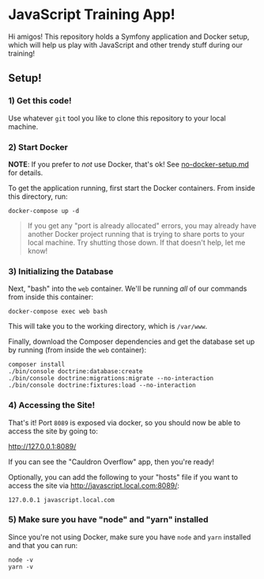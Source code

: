 # JavaScript Training App!

Hi amigos! This repository holds a Symfony application
and Docker setup, which will help us play with JavaScript
and other trendy stuff during our training!

## Setup!

### 1) Get this code!

Use whatever `git` tool you like to clone this repository to your
local machine.

### 2) Start Docker

**NOTE**: If you prefer to *not* use Docker, that's ok! See
[no-docker-setup.md](no-docker-setup.md) for details.

To get the application running, first start the Docker containers. From
inside this directory, run:

```
docker-compose up -d
```

> If you get any "port is already allocated" errors, you may already
> have another Docker project running that is trying to share ports
> to your local machine. Try shutting those down. If that doesn't help,
> let me know!

### 3) Initializing the Database

Next, "bash" into the `web` container. We'll be running *all* of our
commands from inside this container:

```
docker-compose exec web bash
```

This will take you to the working directory, which is `/var/www`.

Finally, download the Composer dependencies and get the database
set up by running (from inside the `web` container):

```
composer install
./bin/console doctrine:database:create
./bin/console doctrine:migrations:migrate --no-interaction
./bin/console doctrine:fixtures:load --no-interaction
```

### 4) Accessing the Site!

That's it! Port `8089` is exposed via docker, so you should now be able
to access the site by going to:

http://127.0.0.1:8089/

If you can see the "Cauldron Overflow" app, then you're ready!

Optionally, you can add the following to your "hosts" file if you
want to access the site via http://javascript.local.com:8089/:

```
127.0.0.1 javascript.local.com
```

### 5) Make sure you have "node" and "yarn" installed

Since you're not using Docker, make sure you have `node` and `yarn`
installed and that you can run:

```
node -v
yarn -v
```
